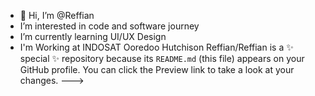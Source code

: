 - 👋 Hi, I’m @Reffian
- I’m interested in code and software journey
- I’m currently learning UI/UX Design
- I'm Working at INDOSAT Ooredoo Hutchison
Reffian/Reffian is a ✨ special ✨ repository because its `README.md` (this file) appears on your GitHub profile.
You can click the Preview link to take a look at your changes.
--->
